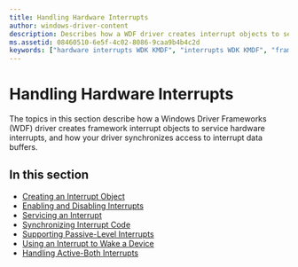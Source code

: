 ```yaml
---
title: Handling Hardware Interrupts
author: windows-driver-content
description: Describes how a WDF driver creates interrupt objects to service hardware interrupts, and how your driver synchronizes access to interrupt data buffers.
ms.assetid: 08460510-6e5f-4c02-8086-9caa9b4b4c2d
keywords: ["hardware interrupts WDK KMDF", "interrupts WDK KMDF", "framework-based drivers WDK KMDF , hardware interrupts", "kernel-mode drivers WDK KMDF , hardware interrupts", "KMDF WDK , hardware interrupts", "Kernel-Mode Driver Framework WDK , hardware interrupts", "framework objects WDK KMDF , interrupt objects", "interrupt objects WDK KMDF"]
---
```


# Handling Hardware Interrupts


The topics in this section describe how a Windows Driver Frameworks (WDF) driver creates framework interrupt objects to service hardware interrupts, and how your driver synchronizes access to interrupt data buffers.

## <a href="" id="ddk-handling-hardware-interrupts-df"></a>


## In this section


-   [Creating an Interrupt Object](creating-an-interrupt-object.md)
-   [Enabling and Disabling Interrupts](enabling-and-disabling-interrupts.md)
-   [Servicing an Interrupt](servicing-an-interrupt.md)
-   [Synchronizing Interrupt Code](synchronizing-interrupt-code.md)
-   [Supporting Passive-Level Interrupts](supporting-passive-level-interrupts.md)
-   [Using an Interrupt to Wake a Device](using-an-interrupt-to-wake-a-device.md)
-   [Handling Active-Both Interrupts](handling-active-both-interrupts.md)

 

 





